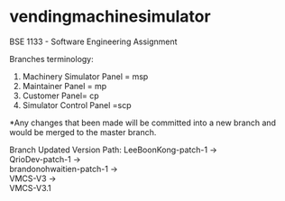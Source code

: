 # vendingmachinesimulator
BSE 1133 - Software Engineering Assignment

Branches terminology:
1. Machinery Simulator Panel = msp
2. Maintainer Panel = mp
3. Customer Panel= cp
4. Simulator Control Panel =scp

*Any changes that been made will be committed into a new branch and would be merged to the master branch.

Branch Updated Version Path:
LeeBoonKong-patch-1  ->  
QrioDev-patch-1  ->  
brandonohwaitien-patch-1  ->  
VMCS-V3  ->  
VMCS-V3.1 
